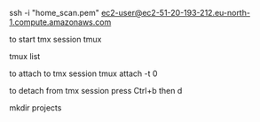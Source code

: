 ssh -i "home_scan.pem" ec2-user@ec2-51-20-193-212.eu-north-1.compute.amazonaws.com

to start tmx session
tmux 

tmux list 

to attach to tmx session
tmux attach -t 0

to detach from tmx session
press Ctrl+b then d

mkdir projects 

